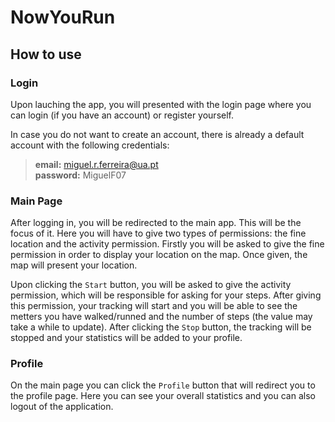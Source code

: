 # NowYouRun

## How to use

### Login

Upon lauching the app, you will presented with the login page where you can login (if you have an account) or register yourself.

In case you do not want to create an account, there is already a default account with the following credentials:

> **email:** miguel.r.ferreira@ua.pt  
> **password:** MiguelF07

### Main Page

After logging in, you will be redirected to the main app. This will be the focus of it. Here you will have to give two types of permissions: the fine location and the activity permission. Firstly you will be asked to give the fine permission in order to display your location on the map. Once given, the map will present your location.

Upon clicking the `Start` button, you will be asked to give the activity permission, which will be responsible for asking for your steps. After giving this permission, your tracking will start and you will be able to see the metters you have walked/runned and the number of steps (the value may take a while to update). After clicking the `Stop` button, the tracking will be stopped and your statistics will be added to your profile.

### Profile

On the main page you can click the `Profile` button that will redirect you to the profile page. Here you can see your overall statistics and you can also logout of the application.
